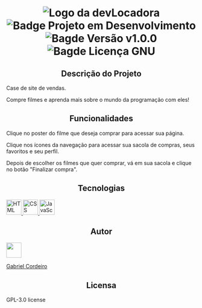 <h1 align="center">
  <img src="https://user-images.githubusercontent.com/120519526/216034783-e63c51fb-8e05-4b65-a6dd-6cd4fe5029d9.png" alt="Logo da devLocadora">
  <br>
  <img src="https://img.shields.io/badge/STATUS-EM%20DESENVOLVIMENTO-blue" alt="Badge Projeto em Desenvolvimento">
  <img src="https://img.shields.io/badge/VERS%C3%83O-v1.0.0-blue" alt="Bagde Versão v1.0.0">
  <img src="https://img.shields.io/badge/LICEN%C3%87A-GNU%20GPLv3-red" alt="Bagde Licença GNU">
</h1>

<h2 align="center">Descrição do Projeto</h2>
  <p>Case de site de vendas.</p>
  <p>Compre filmes e aprenda mais sobre o mundo da programação com eles!</p>

<h2 align="center">Funcionalidades</h2>
  <p>Clique no poster do filme que deseja comprar para acessar sua página.</p>
  <!-- adicionar gif -->

  <p>Clique nos ícones da navegação para acessar sua sacola de compras, seus favoritos e seu perfil.</p>
  <!-- adicionar gif -->

  <p>Depois de escolher os filmes que quer comprar, vá em sua sacola e clique no botão "Finalizar compra".</p>
  <!-- adicionar gif -->

<h2 align="center">Tecnologias</h2>
  <a href="https://html.com/" target="_blank">
    <img src="https://upload.wikimedia.org/wikipedia/commons/thumb/6/61/HTML5_logo_and_wordmark.svg/1200px-HTML5_logo_and_wordmark.svg.png" alt="HTML" height="40">
  </a>
  <a href="https://www.w3.org/Style/CSS/Overview.en.html" target="_blank">
    <img src="https://upload.wikimedia.org/wikipedia/commons/thumb/d/d5/CSS3_logo_and_wordmark.svg/1200px-CSS3_logo_and_wordmark.svg.png" alt="CSS" height="40">
  </a>
  <a href="https://www.javascript.com/" target="_blank">
    <img src="https://upload.wikimedia.org/wikipedia/commons/thumb/9/99/Unofficial_JavaScript_logo_2.svg/1200px-Unofficial_JavaScript_logo_2.svg.png" alt="JavaScript" height="40">
  </a>

<h2 align="center">Autor</h2>
  <a href="https://www.linkedin.com/in/gabrielfrcordeiro/" target="_blank">
    <img src="https://avatars.githubusercontent.com/u/120519526?v=4" height=40>
    <p>Gabriel Cordeiro</p>
  </a>
  
<h2 align="center">Licensa</h2>
  <p>GPL-3.0 license</p>
